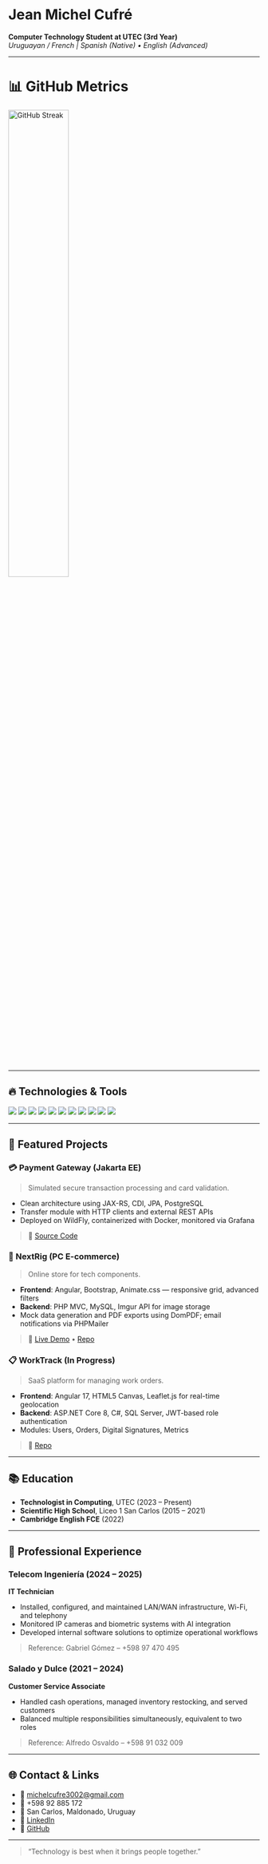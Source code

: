 
# Jean Michel Cufré  
**Computer Technology Student at UTEC (3rd Year)**  
_Uruguayan / French | Spanish (Native) • English (Advanced)_

---

# 📊 GitHub Metrics
<p float="left">
  <!-- Overall GitHub stats -->
  <img src="https://streak-stats.demolab.com/?user=MichelCufre&theme=radical" alt="GitHub Streak" width="49%" />

</p>


---

## 🔥 Technologies & Tools  
<p float="left">
  <img src="https://img.shields.io/badge/.NET_8-512BD4?logo=.net&style=flat-square" />
  <img src="https://img.shields.io/badge/Angular-DB0D8C?logo=angular&style=flat-square" />
  <img src="https://img.shields.io/badge/Jakarta_EE-6DB33F?logo=java&style=flat-square" />
  <img src="https://img.shields.io/badge/TypeScript-3178C6?logo=typescript&style=flat-square" />
  <img src="https://img.shields.io/badge/PostgreSQL-336791?logo=postgresql&style=flat-square" />
  <img src="https://img.shields.io/badge/MySQL-4479A1?logo=mysql&style=flat-square" />
  <img src="https://img.shields.io/badge/Docker-2496ED?logo=docker&style=flat-square" />
  <img src="https://img.shields.io/badge/Git-000000?logo=git&style=flat-square" />
  <img src="https://img.shields.io/badge/REST_API-000?style=flat-square" />
  <img src="https://img.shields.io/badge/Leaflet.js-42A5F5?style=flat-square" />
  <img src="https://img.shields.io/badge/Grafana-F46800?logo=grafana&style=flat-square" />
</p>

---

## 🚀 Featured Projects

### 💳 Payment Gateway (Jakarta EE)  
> Simulated secure transaction processing and card validation.  
- Clean architecture using JAX-RS, CDI, JPA, PostgreSQL  
- Transfer module with HTTP clients and external REST APIs  
- Deployed on WildFly, containerized with Docker, monitored via Grafana  
> 🔗 [Source Code](https://github.com/MichelCufre/Pasarela-de-pagos-JAKARTA-EE)

### 🛒 NextRig (PC E-commerce)  
> Online store for tech components.  
- **Frontend**: Angular, Bootstrap, Animate.css — responsive grid, advanced filters  
- **Backend**: PHP MVC, MySQL, Imgur API for image storage  
- Mock data generation and PDF exports using DomPDF; email notifications via PHPMailer  
> 🔗 [Live Demo](http://nextrig.alwaysdata.net/) • [Repo](https://github.com/MichelCufre/NextRig)

### 📋 WorkTrack (In Progress)  
> SaaS platform for managing work orders.  
- **Frontend**: Angular 17, HTML5 Canvas, Leaflet.js for real-time geolocation  
- **Backend**: ASP.NET Core 8, C#, SQL Server, JWT-based role authentication  
- Modules: Users, Orders, Digital Signatures, Metrics  
> 🔗 [Repo](https://github.com/MichelCufre/WorkTrack)

---

## 📚 Education  
- **Technologist in Computing**, UTEC (2023 – Present)  
- **Scientific High School**, Liceo 1 San Carlos (2015 – 2021)  
- **Cambridge English FCE** (2022)

---

## 💼 Professional Experience

### Telecom Ingeniería (2024 – 2025)  
**IT Technician**  
- Installed, configured, and maintained LAN/WAN infrastructure, Wi-Fi, and telephony  
- Monitored IP cameras and biometric systems with AI integration  
- Developed internal software solutions to optimize operational workflows  
> Reference: Gabriel Gómez – +598 97 470 495

### Salado y Dulce (2021 – 2024)  
**Customer Service Associate**  
- Handled cash operations, managed inventory restocking, and served customers  
- Balanced multiple responsibilities simultaneously, equivalent to two roles  
> Reference: Alfredo Osvaldo – +598 91 032 009

---

## 🌐 Contact & Links  
- 📧 michelcufre3002@gmail.com  
- 📱 +598 92 885 172  
- 📍 San Carlos, Maldonado, Uruguay  
- 🔗 [LinkedIn](https://linkedin.com/in/jean-michel-nicolas-cufre-vaysse)  
- 🔗 [GitHub](https://github.com/MichelCufre)

---

> “Technology is best when it brings people together.”  
